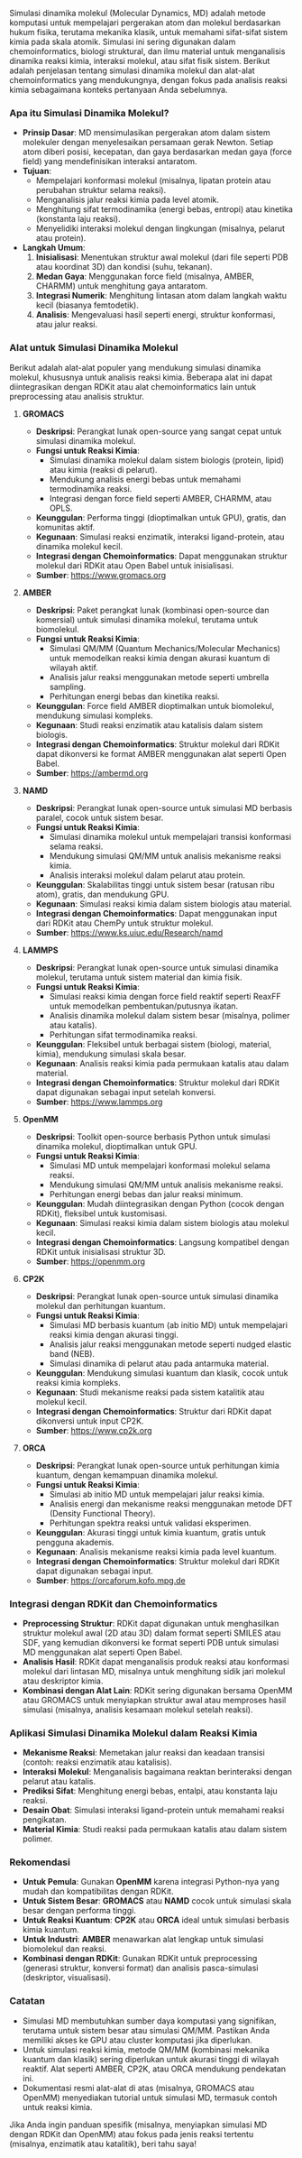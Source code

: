 Simulasi dinamika molekul (Molecular Dynamics, MD) adalah metode komputasi untuk mempelajari pergerakan atom dan molekul berdasarkan hukum fisika, terutama mekanika klasik, untuk memahami sifat-sifat sistem kimia pada skala atomik. Simulasi ini sering digunakan dalam chemoinformatics, biologi struktural, dan ilmu material untuk menganalisis dinamika reaksi kimia, interaksi molekul, atau sifat fisik sistem. Berikut adalah penjelasan tentang simulasi dinamika molekul dan alat-alat chemoinformatics yang mendukungnya, dengan fokus pada analisis reaksi kimia sebagaimana konteks pertanyaan Anda sebelumnya.

### **Apa itu Simulasi Dinamika Molekul?**
- **Prinsip Dasar**: MD mensimulasikan pergerakan atom dalam sistem molekuler dengan menyelesaikan persamaan gerak Newton. Setiap atom diberi posisi, kecepatan, dan gaya berdasarkan medan gaya (force field) yang mendefinisikan interaksi antaratom.
- **Tujuan**:
  - Mempelajari konformasi molekul (misalnya, lipatan protein atau perubahan struktur selama reaksi).
  - Menganalisis jalur reaksi kimia pada level atomik.
  - Menghitung sifat termodinamika (energi bebas, entropi) atau kinetika (konstanta laju reaksi).
  - Menyelidiki interaksi molekul dengan lingkungan (misalnya, pelarut atau protein).
- **Langkah Umum**:
  1. **Inisialisasi**: Menentukan struktur awal molekul (dari file seperti PDB atau koordinat 3D) dan kondisi (suhu, tekanan).
  2. **Medan Gaya**: Menggunakan force field (misalnya, AMBER, CHARMM) untuk menghitung gaya antaratom.
  3. **Integrasi Numerik**: Menghitung lintasan atom dalam langkah waktu kecil (biasanya femtodetik).
  4. **Analisis**: Mengevaluasi hasil seperti energi, struktur konformasi, atau jalur reaksi.

### **Alat untuk Simulasi Dinamika Molekul**
Berikut adalah alat-alat populer yang mendukung simulasi dinamika molekul, khususnya untuk analisis reaksi kimia. Beberapa alat ini dapat diintegrasikan dengan RDKit atau alat chemoinformatics lain untuk preprocessing atau analisis struktur.

1. **GROMACS**  
   - **Deskripsi**: Perangkat lunak open-source yang sangat cepat untuk simulasi dinamika molekul.  
   - **Fungsi untuk Reaksi Kimia**:  
     - Simulasi dinamika molekul dalam sistem biologis (protein, lipid) atau kimia (reaksi di pelarut).  
     - Mendukung analisis energi bebas untuk memahami termodinamika reaksi.  
     - Integrasi dengan force field seperti AMBER, CHARMM, atau OPLS.  
   - **Keunggulan**: Performa tinggi (dioptimalkan untuk GPU), gratis, dan komunitas aktif.  
   - **Kegunaan**: Simulasi reaksi enzimatik, interaksi ligand-protein, atau dinamika molekul kecil.  
   - **Integrasi dengan Chemoinformatics**: Dapat menggunakan struktur molekul dari RDKit atau Open Babel untuk inisialisasi.  
   - **Sumber**: https://www.gromacs.org

2. **AMBER**  
   - **Deskripsi**: Paket perangkat lunak (kombinasi open-source dan komersial) untuk simulasi dinamika molekul, terutama untuk biomolekul.  
   - **Fungsi untuk Reaksi Kimia**:  
     - Simulasi QM/MM (Quantum Mechanics/Molecular Mechanics) untuk memodelkan reaksi kimia dengan akurasi kuantum di wilayah aktif.  
     - Analisis jalur reaksi menggunakan metode seperti umbrella sampling.  
     - Perhitungan energi bebas dan kinetika reaksi.  
   - **Keunggulan**: Force field AMBER dioptimalkan untuk biomolekul, mendukung simulasi kompleks.  
   - **Kegunaan**: Studi reaksi enzimatik atau katalisis dalam sistem biologis.  
   - **Integrasi dengan Chemoinformatics**: Struktur molekul dari RDKit dapat dikonversi ke format AMBER menggunakan alat seperti Open Babel.  
   - **Sumber**: https://ambermd.org

3. **NAMD**  
   - **Deskripsi**: Perangkat lunak open-source untuk simulasi MD berbasis paralel, cocok untuk sistem besar.  
   - **Fungsi untuk Reaksi Kimia**:  
     - Simulasi dinamika molekul untuk mempelajari transisi konformasi selama reaksi.  
     - Mendukung simulasi QM/MM untuk analisis mekanisme reaksi kimia.  
     - Analisis interaksi molekul dalam pelarut atau protein.  
   - **Keunggulan**: Skalabilitas tinggi untuk sistem besar (ratusan ribu atom), gratis, dan mendukung GPU.  
   - **Kegunaan**: Simulasi reaksi kimia dalam sistem biologis atau material.  
   - **Integrasi dengan Chemoinformatics**: Dapat menggunakan input dari RDKit atau ChemPy untuk struktur molekul.  
   - **Sumber**: https://www.ks.uiuc.edu/Research/namd

4. **LAMMPS**  
   - **Deskripsi**: Perangkat lunak open-source untuk simulasi dinamika molekul, terutama untuk sistem material dan kimia fisik.  
   - **Fungsi untuk Reaksi Kimia**:  
     - Simulasi reaksi kimia dengan force field reaktif seperti ReaxFF untuk memodelkan pembentukan/putusnya ikatan.  
     - Analisis dinamika molekul dalam sistem besar (misalnya, polimer atau katalis).  
     - Perhitungan sifat termodinamika reaksi.  
   - **Keunggulan**: Fleksibel untuk berbagai sistem (biologi, material, kimia), mendukung simulasi skala besar.  
   - **Kegunaan**: Analisis reaksi kimia pada permukaan katalis atau dalam material.  
   - **Integrasi dengan Chemoinformatics**: Struktur molekul dari RDKit dapat digunakan sebagai input setelah konversi.  
   - **Sumber**: https://www.lammps.org

5. **OpenMM**  
   - **Deskripsi**: Toolkit open-source berbasis Python untuk simulasi dinamika molekul, dioptimalkan untuk GPU.  
   - **Fungsi untuk Reaksi Kimia**:  
     - Simulasi MD untuk mempelajari konformasi molekul selama reaksi.  
     - Mendukung simulasi QM/MM untuk analisis mekanisme reaksi.  
     - Perhitungan energi bebas dan jalur reaksi minimum.  
   - **Keunggulan**: Mudah diintegrasikan dengan Python (cocok dengan RDKit), fleksibel untuk kustomisasi.  
   - **Kegunaan**: Simulasi reaksi kimia dalam sistem biologis atau molekul kecil.  
   - **Integrasi dengan Chemoinformatics**: Langsung kompatibel dengan RDKit untuk inisialisasi struktur 3D.  
   - **Sumber**: https://openmm.org

6. **CP2K**  
   - **Deskripsi**: Perangkat lunak open-source untuk simulasi dinamika molekul dan perhitungan kuantum.  
   - **Fungsi untuk Reaksi Kimia**:  
     - Simulasi MD berbasis kuantum (ab initio MD) untuk mempelajari reaksi kimia dengan akurasi tinggi.  
     - Analisis jalur reaksi menggunakan metode seperti nudged elastic band (NEB).  
     - Simulasi dinamika di pelarut atau pada antarmuka material.  
   - **Keunggulan**: Mendukung simulasi kuantum dan klasik, cocok untuk reaksi kimia kompleks.  
   - **Kegunaan**: Studi mekanisme reaksi pada sistem katalitik atau molekul kecil.  
   - **Integrasi dengan Chemoinformatics**: Struktur dari RDKit dapat dikonversi untuk input CP2K.  
   - **Sumber**: https://www.cp2k.org

7. **ORCA**  
   - **Deskripsi**: Perangkat lunak open-source untuk perhitungan kimia kuantum, dengan kemampuan dinamika molekul.  
   - **Fungsi untuk Reaksi Kimia**:  
     - Simulasi ab initio MD untuk mempelajari jalur reaksi kimia.  
     - Analisis energi dan mekanisme reaksi menggunakan metode DFT (Density Functional Theory).  
     - Perhitungan spektra reaksi untuk validasi eksperimen.  
   - **Keunggulan**: Akurasi tinggi untuk kimia kuantum, gratis untuk pengguna akademis.  
   - **Kegunaan**: Analisis mekanisme reaksi kimia pada level kuantum.  
   - **Integrasi dengan Chemoinformatics**: Struktur molekul dari RDKit dapat digunakan sebagai input.  
   - **Sumber**: https://orcaforum.kofo.mpg.de

### **Integrasi dengan RDKit dan Chemoinformatics**
- **Preprocessing Struktur**: RDKit dapat digunakan untuk menghasilkan struktur molekul awal (2D atau 3D) dalam format seperti SMILES atau SDF, yang kemudian dikonversi ke format seperti PDB untuk simulasi MD menggunakan alat seperti Open Babel.
- **Analisis Hasil**: RDKit dapat menganalisis produk reaksi atau konformasi molekul dari lintasan MD, misalnya untuk menghitung sidik jari molekul atau deskriptor kimia.
- **Kombinasi dengan Alat Lain**: RDKit sering digunakan bersama OpenMM atau GROMACS untuk menyiapkan struktur awal atau memproses hasil simulasi (misalnya, analisis kesamaan molekul setelah reaksi).

### **Aplikasi Simulasi Dinamika Molekul dalam Reaksi Kimia**
- **Mekanisme Reaksi**: Memetakan jalur reaksi dan keadaan transisi (contoh: reaksi enzimatik atau katalisis).
- **Interaksi Molekul**: Menganalisis bagaimana reaktan berinteraksi dengan pelarut atau katalis.
- **Prediksi Sifat**: Menghitung energi bebas, entalpi, atau konstanta laju reaksi.
- **Desain Obat**: Simulasi interaksi ligand-protein untuk memahami reaksi pengikatan.
- **Material Kimia**: Studi reaksi pada permukaan katalis atau dalam sistem polimer.

### **Rekomendasi**
- **Untuk Pemula**: Gunakan **OpenMM** karena integrasi Python-nya yang mudah dan kompatibilitas dengan RDKit.
- **Untuk Sistem Besar**: **GROMACS** atau **NAMD** cocok untuk simulasi skala besar dengan performa tinggi.
- **Untuk Reaksi Kuantum**: **CP2K** atau **ORCA** ideal untuk simulasi berbasis kimia kuantum.
- **Untuk Industri**: **AMBER** menawarkan alat lengkap untuk simulasi biomolekul dan reaksi.
- **Kombinasi dengan RDKit**: Gunakan RDKit untuk preprocessing (generasi struktur, konversi format) dan analisis pasca-simulasi (deskriptor, visualisasi).

### **Catatan**
- Simulasi MD membutuhkan sumber daya komputasi yang signifikan, terutama untuk sistem besar atau simulasi QM/MM. Pastikan Anda memiliki akses ke GPU atau cluster komputasi jika diperlukan.
- Untuk simulasi reaksi kimia, metode QM/MM (kombinasi mekanika kuantum dan klasik) sering diperlukan untuk akurasi tinggi di wilayah reaktif. Alat seperti AMBER, CP2K, atau ORCA mendukung pendekatan ini.
- Dokumentasi resmi alat-alat di atas (misalnya, GROMACS atau OpenMM) menyediakan tutorial untuk simulasi MD, termasuk contoh untuk reaksi kimia.

Jika Anda ingin panduan spesifik (misalnya, menyiapkan simulasi MD dengan RDKit dan OpenMM) atau fokus pada jenis reaksi tertentu (misalnya, enzimatik atau katalitik), beri tahu saya!